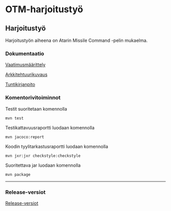 # OTM-harjoitustyö

## Harjoitustyö

Harjoitustyön aiheena on Atarin Missile Command -pelin mukaelma.

### Dokumentaatio

[Vaatimusmäärittely](https://github.com/majormalfunk/otm-harjoitustyo/blob/master/dokumentaatio/Vaatimusmaarittely.md)  

[Arkkitehtuurikuvaus](https://github.com/majormalfunk/otm-harjoitustyo/blob/master/dokumentaatio/arkkitehtuuri.md)  

[Tuntikirjanpito](https://github.com/majormalfunk/otm-harjoitustyo/blob/master/dokumentaatio/Tuntikirjanpito.md)

### Komentorivitoiminnot

Testit suoritetaan komennolla
```
mvn test
```

Testikattavuusraportti luodaan komennolla
```
mvn jacoco:report
```

Koodin tyylitarkastusraportti luodaan komennolla
```
mvn jxr:jxr checkstyle:checkstyle
```

Suoritettava jar luodaan komennolla
```
mvn package
```
---------------------

### Release-versiot

[Release-versiot](https://github.com/majormalfunk/otm-harjoitustyo/releases)
